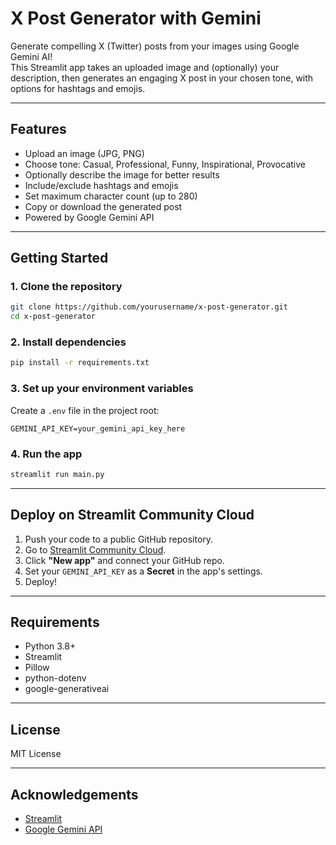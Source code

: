 # X Post Generator with Gemini

Generate compelling X (Twitter) posts from your images using Google Gemini AI!  
This Streamlit app takes an uploaded image and (optionally) your description, then generates an engaging X post in your chosen tone, with options for hashtags and emojis.

---

## Features

- Upload an image (JPG, PNG)
- Choose tone: Casual, Professional, Funny, Inspirational, Provocative
- Optionally describe the image for better results
- Include/exclude hashtags and emojis
- Set maximum character count (up to 280)
- Copy or download the generated post
- Powered by Google Gemini API

---

## Getting Started

### 1. Clone the repository

```bash
git clone https://github.com/yourusername/x-post-generator.git
cd x-post-generator
```

### 2. Install dependencies

```bash
pip install -r requirements.txt
```

### 3. Set up your environment variables

Create a `.env` file in the project root:

```
GEMINI_API_KEY=your_gemini_api_key_here
```

### 4. Run the app

```bash
streamlit run main.py
```

---

## Deploy on Streamlit Community Cloud

1. Push your code to a public GitHub repository.
2. Go to [Streamlit Community Cloud](https://streamlit.io/cloud).
3. Click **"New app"** and connect your GitHub repo.
4. Set your `GEMINI_API_KEY` as a **Secret** in the app's settings.
5. Deploy!

---

## Requirements

- Python 3.8+
- Streamlit
- Pillow
- python-dotenv
- google-generativeai

---

## License

MIT License

---

## Acknowledgements

- [Streamlit](https://streamlit.io/)
- [Google Gemini API](https://ai.google.dev/)
